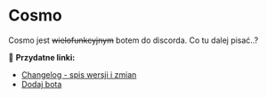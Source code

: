# Cosmo
Cosmo jest ~~wielofunkcyjnym~~ botem do discorda.
Co tu dalej pisać..?

🚀 **Przydatne linki:**
 * [Changelog - spis wersji i zmian](https://github.com/maxcom1/Cosmo/CHANGELOG.md)
 * [Dodaj bota](https://discord.com/oauth2/authorize?client_id=839088517429985290&scope=bot&permissions=1099511627775)  
